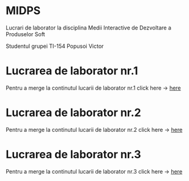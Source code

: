 # MIDPS
Lucrari de laborator la disciplina Medii Interactive de Dezvoltare a Produselor Soft

Studentul grupei TI-154 Popusoi Victor

# Lucrarea de laborator nr.1

Pentru a merge la continutul lucarii de laborator nr.1 click here -> [here](https://github.com/PopusoiVictor/MIDPS/tree/master/Laborator%201)

# Lucrarea de laborator nr.2

Pentru a merge la continutul lucarii de laborator nr.2 click here -> [here](https://github.com/PopusoiVictor/MIDPS/tree/master/Laborator%202)

# Lucrarea de laborator nr.3

Pentru a merge la continutul lucarii de laborator nr.3 click here -> [here](https://github.com/PopusoiVictor/MIDPS/tree/master/Laborator%203)